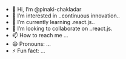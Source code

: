 - 👋 Hi, I’m @pinaki-chakladar
- 👀 I’m interested in ..continuous innovation..
- 🌱 I’m currently learning .react.js..
- 💞️ I’m looking to collaborate on ..react.js.
- 📫 How to reach me ...
- 😄 Pronouns: ...
- ⚡ Fun fact: ...

<!---
pinaki-chakladar/pinaki-chakladar is a ✨ special ✨ repository because its `README.md` (this file) appears on your GitHub profile.
You can click the Preview link to take a look at your changes.
--->
